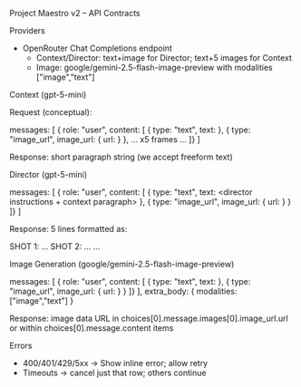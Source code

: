 Project Maestro v2 – API Contracts

Providers

- OpenRouter Chat Completions endpoint
  - Context/Director: text+image for Director; text+5 images for Context
  - Image: google/gemini-2.5-flash-image-preview with modalities ["image","text"]

Context (gpt-5-mini)

Request (conceptual):

messages: [
  { role: "user", content: [
      { type: "text", text: <context instructions> },
      { type: "image_url", image_url: { url: <dataUrl-frame-1> } },
      ... x5 frames ...
  ]}
]

Response: short paragraph string (we accept freeform text)

Director (gpt-5-mini)

messages: [
  { role: "user", content: [
      { type: "text", text: <director instructions + context paragraph> },
      { type: "image_url", image_url: { url: <dataUrl-middle-frame> } }
  ]}
]

Response: 5 lines formatted as:

SHOT 1: ...
SHOT 2: ...
...

Image Generation (google/gemini-2.5-flash-image-preview)

messages: [
  { role: "user", content: [
      { type: "text", text: <concise image generation instruction> },
      { type: "image_url", image_url: { url: <dataUrl-style-image> } }
  ]}
], extra_body: { modalities: ["image","text"] }

Response: image data URL in choices[0].message.images[0].image_url.url or within choices[0].message.content items

Errors

- 400/401/429/5xx → Show inline error; allow retry
- Timeouts → cancel just that row; others continue


